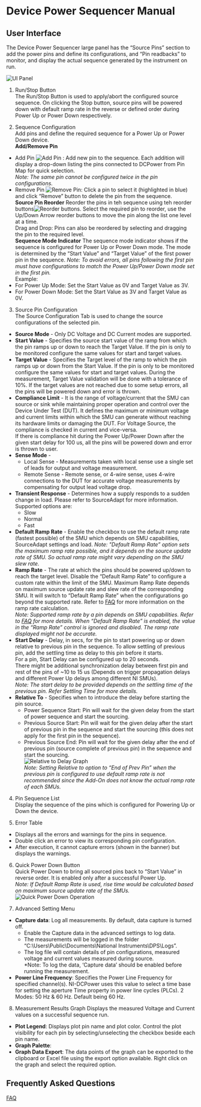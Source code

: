 # Device Power Sequencer Manual

## User Interface

The Device Power Sequencer large panel has the “Source Pins” section to add the power pins and define its configurations, and “Pin readbacks” to monitor,
and display the actual sequence generated by the instrument on run.

![UI Panel](images/panel-labeled-ui-sections.png)

1. Run/Stop Button  
The Run/Stop Button is used to apply/abort the configured source sequence.
On clicking the Stop button, source pins will be powered down with default 
ramp rate in the reverse or defined order during Power Up or Power Down
respectively.

2. Sequence Configuration  
Add pins and define the required sequence for a Power Up or Power Down 
device.  
**Add/Remove Pin**
- Add Pin ![Add Pin](images/add-pin-button.png) : Add new pin to the sequence. Each addition will display a drop-down listing the pins connected to DCPower from Pin Map for quick selection.  
*Note: The same pin cannot be configured twice in the pin configurations.*  
- Remove Pin ![Remove Pin](images/remove-pin-button.png): Click a pin to select it (highlighted in blue) and click “Remove” button to delete the pin from the sequence.  
**Source Pin Reorder**
Reorder the pins in teh sequence using teh reorder buttons![Reorder buttons](images/reorder-buttons.png). Select the required pin to reorder, use the Up/Down Arrow reorder buttons to move the pin along the list one level at a time.  
Drag and Drop: Pins can also be reordered by selecting and dragging the pin to the required level.  
**Sequence Mode Indicator**
The sequence mode indicator shows if the sequence is configured for Power 
Up or Power Down mode. The mode is determined by the “Start Value” and 
“Target Value” of the first power pin in the sequence.
*Note: To avoid errors, all pins following the first pin must have configurations to match the Power Up/Power Down mode set in the first pin.*  
Example:  
- For Power Up Mode: Set the Start Value as 0V and Target Value as 3V.  
- For Power Down Mode: Set the Start Value as 3V and Target Value as 0V.  

3. Source Pin Configuration  
The Source Configuration Tab is used to change the source configurations of the selected pin.  
- **Source Mode** - Only DC Voltage and DC Current modes are supported.  
- **Start Value** - Specifies the source start value of the ramp from which the pin ramps up or down to reach the Target Value. If the pin is only to be monitored configure the same values for start and target values.
- **Target Value** - Specifies the Target level of the ramp to which the pin ramps up or down from the Start Value. If the pin is only to be monitored configure the same values for start and target values. During the measurement, Target Value validation will be done with a tolerance of 10%. If the target values are not reached due to some setup errors, all the pins will be powered down and error is thrown.
- **Compliance Limit** - It is the range of voltage/current that the SMU can source or sink while maintaining proper operation and control over the Device Under 
Test (DUT). It defines the maximum or minimum voltage and current limits within which the SMU can generate without reaching its hardware limits or damaging the DUT. For Voltage Source, the compliance is checked in current and vice-versa.  
If there is compliance hit during the Power Up/Power Down after the given start delay for 100 us, all the pins will be powered down and error is thrown to user.  
- **Sense Mode** - 
  - Local Sense - Measurements taken with local sense use a single set of leads for output and voltage measurement.  
  - Remote Sense - Remote sense, or 4-wire sense, uses 4-wire connections to the DUT for accurate voltage measurements by compensating for output lead voltage drop.
- **Transient Response** - Determines how a supply responds to a sudden change in load. Please refer to SourceAdapt for more information. Supported options are:
  - Slow
  - Normal
  - Fast
- **Default Ramp Rate** - Enable the checkbox to use the default ramp rate (fastest possible) of the SMU which depends on SMU capabilities, SourceAdapt settings and load.
*Note: "Default Ramp Rate” option sets the maximum ramp rate possible, and it depends on the source update rate of SMU. So actual ramp rate might vary depending on the SMU slew rate.*  
- **Ramp Rate** - The rate at which the pins should be powered up/down to reach the target level. Disable the “Default Ramp Rate” to configure a custom rate 
within the limit of the SMU. Maximum Ramp Rate depends on maximum source update rate and slew rate of the corresponding SMU. It will switch to “Default Ramp Rate” when the configurations go beyond the supported rate. Refer to [FAQ](faq.md) for more information on the ramp rate calculation.    
*Note: Supported ramp rate by a pin depends on SMU capabilities. Refer to [FAQ](faq.md) for more details. When “Default Ramp Rate” is enabled, the value in the “Ramp Rate” control is ignored and disabled. The ramp rate displayed might not be accurate.*  
- **Start Delay** - Delay, in secs, for the pin to start powering up or down relative to previous pin in the sequence. To allow settling of previous pin, add the 
settling time as delay to this pin before it starts.  
For a pin, Start Delay can be configured up to 20 seconds.  
There might be additional synchronization delay between first pin and rest of the pins of ~10 to 15 us (Depends on trigger propagation delays and different 
Power Up delays among different NI SMUs).  
*Note: The start delay to be provided depends on the settling time of the previous pin. Refer Settling Time for more details.*  
- **Relative To** - Specifies when to introduce the delay before starting the pin source.
  - Power Sequence Start: Pin will wait for the given delay from the start of power sequence and start the sourcing.  
  - Previous Source Start: Pin will wait for the given delay after the start of previous pin in the sequence and start the sourcing (this does not apply for the first pin in the sequence).  
  - Previous Source End: Pin will wait for the given delay after the end of previous pin (source complete of previous pin) in the sequence and start the sourcing.  
![Relative to Delay Graph](images/relative-to-delay-graph.png)  
*Note: Setting Relative to option to “End of Prev Pin” when the previous pin is configured to use default ramp rate is not recommended since the Add-On does not know the actual ramp rate of each SMUs.*  
  
4. Pin Sequence List  
Display the sequence of the pins which is configured for Powering Up or Down the device.  

5. Error Table
  - Displays all the errors and warnings for the pins in sequence.  
  - Double click an error to view its corresponding pin configuration.  
  - After execution, it cannot capture errors (shown in the banner) but displays the warnings.  

6. Quick Power Down Button  
Quick Power Down to bring all sourced pins back to “Start Value” in reverse 
order. It is enabled only after a successful Power Up.  
*Note: If Default Ramp Rate is used, rise time would be calculated based on maximum source update rate of the SMUs.*  
![Quick Power Down Operation](images/quick-power-down-operation.png)  

7. Advanced Setting Menu
  - **Capture data**: Log all measurements. By default, data capture is turned off.  
    - Enable the Capture data in the advanced settings to log data.  
    - The measurements will be logged in the folder “C:\Users\Public\Documents\National Instruments\DPS\Logs”.  
    - The log file will contain details of pin configurations, measured voltage and current values measured during source.  
*Note: To log the data, ‘Capture data’ should be enabled before running the measurement.  
  - **Power Line Frequency**: Specifies the Power Line Frequency for specified channel(s). NI-DCPower uses this value to select a time base for setting the aperture Time property in power line cycles (PLCs). 2 Modes: 50 Hz & 60 Hz. Default being 60 Hz.  

8. Measurement Results Graph
Displays the measured Voltage and Current values on a successful sequence run.  
  - **Plot Legend**: Displays plot pin name and plot color. Control the plot visibility for each pin by selecting/unselecting the checkbox beside each pin name.  
  - **Graph Palette**:  
  - **Graph Data Export**: The data points of the graph can be exported to the clipboard or Excel file using the export option available. Right click on the graph and select the required option.  

## Frequently Asked Questions
[FAQ](faq.md)

